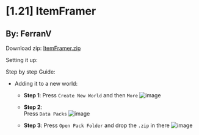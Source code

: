 # [1.21] ItemFramer
## By: FerranV



Download zip:
[ItemFramer.zip](https://github.com/user-attachments/files/16457227/ItemFramer.zip)

Setting it up:

Step by step Guide:
  * Adding it to a new world:

      * **Step 1**:
        Press ``Create New World`` and then ``More`` 
        ![image](https://github.com/user-attachments/assets/744d5d73-6880-47df-afd0-8aa33476e424)
  
  
  
    * **Step 2**:    
        Press ``Data Packs``
        ![image](https://github.com/user-attachments/assets/611d2aaf-60d2-4eb7-ac83-d42aa00c7db4)
  
  
   
    * **Step 3**:
        Press ``Open Pack Folder`` and drop the ``.zip`` in there
        ![image](https://github.com/user-attachments/assets/39b6703b-3cf5-4407-8a69-289708bb7f14)
      



      




